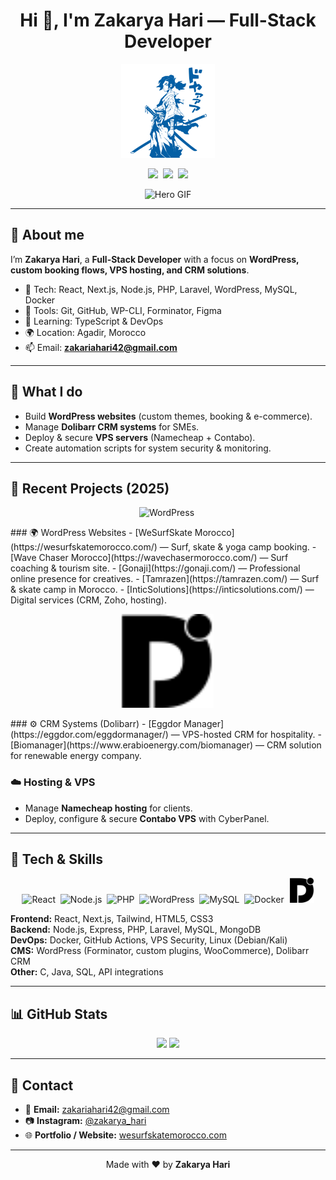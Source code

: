 <!-- Header -->
<h1 align="center">Hi 👋, I'm Zakarya Hari — Full-Stack Developer</h1>

<p align="center">
  <img src="assets/avatar.svg" width="150" alt="Avatar" />
</p>

<p align="center">
  <img src="https://img.shields.io/badge/Status-Open%20for%20work-0af" />&nbsp;
  <img src="https://img.shields.io/badge/Location-Morocco-005f73" />&nbsp;
  <img src="https://img.shields.io/badge/Stack-React%20•%20Node%20•%20PHP-ff69b4" />
</p>

<p align="center">
  <img src="https://raw.githubusercontent.com/zakaryahari/zakaryahari/main/assets/hero.gif" width="720" alt="Hero GIF" />
</p>

---

## 🔭 About me
I’m **Zakarya Hari**, a **Full-Stack Developer** with a focus on **WordPress, custom booking flows, VPS hosting, and CRM solutions**.  

- 🔧 Tech: React, Next.js, Node.js, PHP, Laravel, WordPress, MySQL, Docker  
- 🧰 Tools: Git, GitHub, WP-CLI, Forminator, Figma  
- 🌱 Learning: TypeScript & DevOps  
- 🌍 Location: Agadir, Morocco  
- 📫 Email: **zakariahari42@gmail.com**  

---

## 🧭 What I do
- Build **WordPress websites** (custom themes, booking & e-commerce).  
- Manage **Dolibarr CRM systems** for SMEs.  
- Deploy & secure **VPS servers** (Namecheap + Contabo).  
- Create automation scripts for system security & monitoring.  

---

## 💼 Recent Projects (2025)
<p align="center">
  <!-- Logos -->
  <img src="https://cdn.jsdelivr.net/gh/devicons/devicon/icons/wordpress/wordpress-plain.svg" alt="WordPress" width="150" />&nbsp;
</p>
### 🌍 WordPress Websites
- [WeSurfSkate Morocco](https://wesurfskatemorocco.com/) — Surf, skate & yoga camp booking.  
- [Wave Chaser Morocco](https://wavechasermorocco.com/) — Surf coaching & tourism site.  
- [Gonaji](https://gonaji.com/) — Professional online presence for creatives.  
- [Tamrazen](https://tamrazen.com/) — Surf & skate camp in Morocco.  
- [InticSolutions](https://inticsolutions.com/) — Digital services (CRM, Zoho, hosting).  
<p align="center">
  <!-- Logos -->
  <img src="https://raw.githubusercontent.com/simple-icons/simple-icons/develop/icons/dolibarr.svg" alt="Dolibarr" width="150" />&nbsp;
</p>
### ⚙️ CRM Systems (Dolibarr)
- [Eggdor Manager](https://eggdor.com/eggdormanager/) — VPS-hosted CRM for hospitality.  
- [Biomanager](https://www.erabioenergy.com/biomanager) — CRM solution for renewable energy company.  

### ☁️ Hosting & VPS
- Manage **Namecheap hosting** for clients.  
- Deploy, configure & secure **Contabo VPS** with CyberPanel.  

---

## 🔧 Tech & Skills
<p align="center">
  <!-- Logos -->
  <img src="https://cdn.jsdelivr.net/gh/devicons/devicon/icons/react/react-original.svg" alt="React" width="40" height="40" />&nbsp;
  <img src="https://cdn.jsdelivr.net/gh/devicons/devicon/icons/nodejs/nodejs-original.svg" alt="Node.js" width="40" height="40" />&nbsp;
  <img src="https://cdn.jsdelivr.net/gh/devicons/devicon/icons/php/php-original.svg" alt="PHP" width="40" height="40" />&nbsp;
  <img src="https://cdn.jsdelivr.net/gh/devicons/devicon/icons/wordpress/wordpress-plain.svg" alt="WordPress" width="40" height="40" />&nbsp;
  <img src="https://cdn.jsdelivr.net/gh/devicons/devicon/icons/mysql/mysql-original.svg" alt="MySQL" width="40" height="40" />&nbsp;
  <img src="https://cdn.jsdelivr.net/gh/devicons/devicon/icons/docker/docker-original.svg" alt="Docker" width="40" height="40" />&nbsp;
  <img src="https://raw.githubusercontent.com/simple-icons/simple-icons/develop/icons/dolibarr.svg" alt="Dolibarr" width="40" height="40" />
</p>

**Frontend:** React, Next.js, Tailwind, HTML5, CSS3  
**Backend:** Node.js, Express, PHP, Laravel, MySQL, MongoDB  
**DevOps:** Docker, GitHub Actions, VPS Security, Linux (Debian/Kali)  
**CMS:** WordPress (Forminator, custom plugins, WooCommerce), Dolibarr CRM  
**Other:** C, Java, SQL, API integrations  

---

## 📊 GitHub Stats
<p align="center">
  <img src="https://github-readme-stats.vercel.app/api?username=zakaryahari&show_icons=true&theme=dark&count_private=true" />
  <img src="https://github-readme-stats.vercel.app/api/top-langs/?username=zakaryahari&layout=compact&theme=dark" />
</p>

---

## 📎 Contact
- 📧 **Email:** zakariahari42@gmail.com  
- 📷 **Instagram:** [@zakarya_hari](https://www.instagram.com/zakarya_hari/)  
- 🌐 **Portfolio / Website:** [wesurfskatemorocco.com](https://wesurfskatemorocco.com/)  

---

<p align="center">Made with ❤️ by <strong>Zakarya Hari</strong></p>
